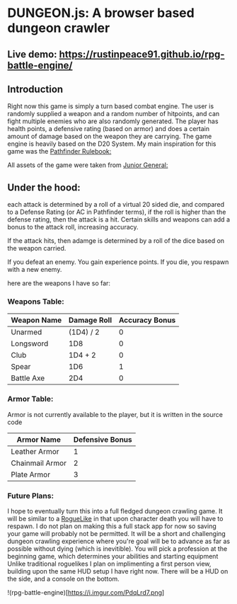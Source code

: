 # DUNGEON.js: A browser based dungeon crawler 

## Live demo: https://rustinpeace91.github.io/rpg-battle-engine/
## Introduction
Right now this game is simply a turn based combat engine. The user is randomly supplied a weapon and a random number of hitpoints, and can fight multiple enemies who are also randomly generated. The player has health points, a defensive rating (based on armor) and does a certain amount of damage based on the weapon they are carrying. The game engine is heavily based on the D20 System. My main inspiration for this game was the [Pathfinder Rulebook:](https://www.d20pfsrd.com/wp-content/uploads/sites/12/2017/01/PFRPG_SRD.pdf)

All assets of the game were taken from [Junior General:](http://www.juniorgeneral.org/)

## Under the hood: 
each attack is determined by a roll of a virtual 20 sided die, and compared to a Defense Rating (or AC in Pathfinder terms),  if the roll is higher than the defense rating, then the attack is a hit. Certain skills and weapons can add a bonus to the attack roll, increasing accuracy. 

If the attack hits, then adamge is determined by a roll of the dice based on the weapon carried. 

If you defeat an enemy. You gain experience points. If you die, you respawn with a new enemy. 

here are the weapons I have so far:

### Weapons Table:
| Weapon Name  | Damage Roll |  Accuracy Bonus | 
| ------------- | ------------- | ------------- |
| Unarmed | (1D4) / 2  |  0 |  
| Longsword |  1D8 |  0 |   
| Club  | 1D4 + 2  |  0 |   
| Spear | 1D6  |  1 |  0 |
| Battle Axe | 2D4  |  0 |  



### Armor Table:

Armor is not currently available to the player, but it is written in the source code

| Armor Name | Defensive Bonus |
| ---------- | ------------- |
| Leather Armor | 1 |
| Chainmail Armor | 2 |
| Plate Armor |  3 |

### Future Plans:

I hope to eventually turn this into a full fledged dungeon crawling game.  It will be similar to a [RogueLike](https://en.wikipedia.org/wiki/Roguelike) in that upon character death you will have to respawn. I do not plan on making this a full stack app for now so saving your game will probably not be permitted. It will be a short and challenging dungeon crawling experience where you're goal will be to advance as far as possible without dying (which is inevitible). You will pick a profession at the beginning game, which determines your abilities and starting equipment Unlike traditional roguelikes I plan on implimenting a first person view, building upon the same HUD setup I have right now. There will be a HUD on the side, and a console on the bottom.

!(rpg-battle-engine)[https://i.imgur.com/PdqLrd7.png]
